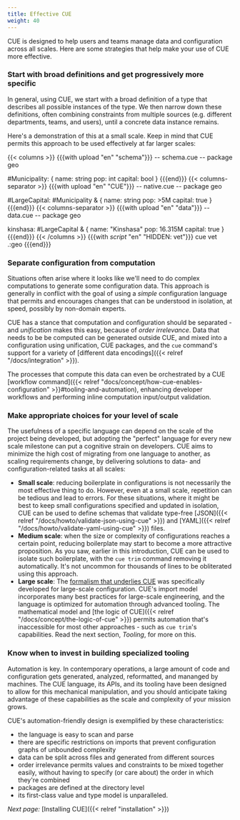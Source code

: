 ```yaml
---
title: Effective CUE
weight: 40
---
```


CUE is designed to help users and teams manage data and configuration across
all scales. Here are some strategies that help make your use of CUE more
effective.

### Start with broad definitions and get progressively more specific

In general, using CUE, we start with a broad definition of a type that
describes all possible instances of the type. We then narrow down these
definitions, often combining constraints from multiple sources (e.g. different
departments, teams, and users), until a concrete data instance remains.

Here's a demonstration of this at a small scale. Keep in mind that CUE permits
this approach to be used effectively at far larger scales:

{{< columns >}}
{{{with upload "en" "schema"}}}
-- schema.cue --
package geo

#Municipality: {
	name:    string
	pop:     int
	capital: bool
}
{{{end}}}
{{< columns-separator >}}
{{{with upload "en" "CUE"}}}
-- native.cue --
package geo

#LargeCapital: #Municipality & {
	name:    string
	pop:     >5M
	capital: true
}
{{{end}}}
{{< columns-separator >}}
{{{with upload "en" "data"}}}
-- data.cue --
package geo

kinshasa: #LargeCapital & {
	name:    "Kinshasa"
	pop:     16.315M
	capital: true
}
{{{end}}}
{{< /columns >}}
{{{with _script_ "en" "HIDDEN: vet"}}}
cue vet .:geo
{{{end}}}

### Separate configuration from computation

Situations often arise where it looks like we'll need to do complex
computations to generate some configuration data. This approach is generally in
conflict with the goal of using a *simple* configuration language that permits
and encourages changes that can be understood in isolation, at speed, possibly
by non-domain experts.

CUE has a stance that computation and configuration should be separated - and
*unification* makes this easy, because of *order irrelevance*.
Data that needs to be be computed can be generated outside CUE, and mixed into
a configuration using unification, CUE packages, and the `cue` command's
support for a variety of
[different data encodings]({{< relref "/docs/integration" >}}).

The processes that compute this data can even be orchestrated by a CUE
[workflow command]({{< relref "docs/concept/how-cue-enables-configuration" >}}#tooling-and-automation),
enhancing developer workflows and performing inline computation input/output
validation.

### Make appropriate choices for your level of scale

The usefulness of a specific language can depend on the scale of the project
being developed, but adopting the "perfect" language for every new scale
milestone can put a cognitive strain on developers. CUE aims to minimize the
high cost of migrating from one language to another, as scaling requirements
change, by delivering solutions to data- and configuration-related tasks at all
scales:

- **Small scale**: reducing boilerplate in configurations is not necessarily
  the most effective thing to do. However, even at a small scale, repetition
  can be tedious and lead to errors. For these situations, where it might be
  best to keep small configurations specified and updated in isolation, CUE can
  be used to define schemas that validate type-free
  [JSON]({{< relref "/docs/howto/validate-json-using-cue" >}}) and
  [YAML]({{< relref "/docs/howto/validate-yaml-using-cue" >}}) files.
- **Medium scale**: when the size or complexity of configurations reaches a
  certain point, reducing boilerplate may start to become a more attractive
  proposition. As you saw, earlier in this introduction, CUE can be used to
  isolate such boilerplate, with the `cue trim` command removing it
  automatically. It's not uncommon for thousands of lines to be obliterated
  using this approach.
- **Large scale**: The
  [formalism that underlies CUE](https://github.com/cue-lang/cue/blob/master/doc/ref/impl.md)
  was specifically developed for large-scale configuration. CUE's import model
  incorporates many best practices for large-scale engineering, and the
  language is optimized for automation through advanced tooling. The
  mathematical model and
  [the logic of CUE]({{< relref "/docs/concept/the-logic-of-cue" >}})
  permits automation that's inaccessible for most other approaches - such as
  `cue trim`'s capabilities. Read the next section, *Tooling*, for more on
  this.

### Know when to invest in building specialized tooling

Automation is key. In contemporary operations, a large amount of code and
configuration gets generated, analyzed, reformatted, and mananged by machines.
The CUE language, its APIs, and its tooling have been designed to allow for
this mechanical manipulation, and you should anticipate taking advantage of
these capabilities as the scale and complexity of your mission grows.

CUE's automation-friendly design is exemplified by these characteristics:

- the language is easy to scan and parse
- there are specific restrictions on imports that prevent configuration graphs
  of unbounded complexity
- data can be split across files and generated from different sources
- order irrelevance permits values and constraints to be mixed together easily,
  without having to specify (or care about) the order in which they're combined
- packages are defined at the directory level
- its first-class value and type model is unparalleled.

*Next page:* [Installing CUE]({{< relref "installation" >}})
